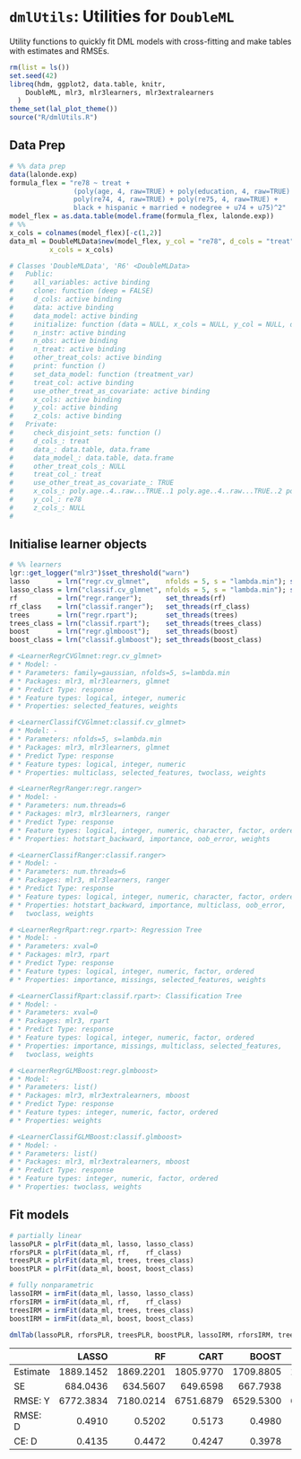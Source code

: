 # `dmlUtils`: Utilities for `DoubleML`

Utility functions to quickly fit DML models with cross-fitting and
make tables with estimates and RMSEs.

```r
rm(list = ls())
set.seed(42)
libreq(hdm, ggplot2, data.table, knitr,
    DoubleML, mlr3, mlr3learners, mlr3extralearners
  )
theme_set(lal_plot_theme())
source("R/dmlUtils.R")
```

## Data Prep

```r
# %% data prep
data(lalonde.exp)
formula_flex = "re78 ~ treat +
                (poly(age, 4, raw=TRUE) + poly(education, 4, raw=TRUE) +
                poly(re74, 4, raw=TRUE) + poly(re75, 4, raw=TRUE) +
                black + hispanic + married + nodegree + u74 + u75)^2"
model_flex = as.data.table(model.frame(formula_flex, lalonde.exp))
# %%
x_cols = colnames(model_flex)[-c(1,2)]
data_ml = DoubleMLData$new(model_flex, y_col = "re78", d_cols = "treat",
          x_cols = x_cols)

# Classes 'DoubleMLData', 'R6' <DoubleMLData>
#   Public:
#     all_variables: active binding
#     clone: function (deep = FALSE)
#     d_cols: active binding
#     data: active binding
#     data_model: active binding
#     initialize: function (data = NULL, x_cols = NULL, y_col = NULL, d_cols = NULL,
#     n_instr: active binding
#     n_obs: active binding
#     n_treat: active binding
#     other_treat_cols: active binding
#     print: function ()
#     set_data_model: function (treatment_var)
#     treat_col: active binding
#     use_other_treat_as_covariate: active binding
#     x_cols: active binding
#     y_col: active binding
#     z_cols: active binding
#   Private:
#     check_disjoint_sets: function ()
#     d_cols_: treat
#     data_: data.table, data.frame
#     data_model_: data.table, data.frame
#     other_treat_cols_: NULL
#     treat_col_: treat
#     use_other_treat_as_covariate_: TRUE
#     x_cols_: poly.age..4..raw...TRUE..1 poly.age..4..raw...TRUE..2 po ...
#     y_col_: re78
#     z_cols_: NULL
#
```

## Initialise learner objects
```r
# %% learners
lgr::get_logger("mlr3")$set_threshold("warn")
lasso       = lrn("regr.cv_glmnet",    nfolds = 5, s = "lambda.min"); set_threads(lasso)
lasso_class = lrn("classif.cv_glmnet", nfolds = 5, s = "lambda.min"); set_threads(lasso_class)
rf          = lrn("regr.ranger");      set_threads(rf)
rf_class    = lrn("classif.ranger");   set_threads(rf_class)
trees       = lrn("regr.rpart");       set_threads(trees)
trees_class = lrn("classif.rpart");    set_threads(trees_class)
boost       = lrn("regr.glmboost");    set_threads(boost)
boost_class = lrn("classif.glmboost"); set_threads(boost_class)

# <LearnerRegrCVGlmnet:regr.cv_glmnet>
# * Model: -
# * Parameters: family=gaussian, nfolds=5, s=lambda.min
# * Packages: mlr3, mlr3learners, glmnet
# * Predict Type: response
# * Feature types: logical, integer, numeric
# * Properties: selected_features, weights

# <LearnerClassifCVGlmnet:classif.cv_glmnet>
# * Model: -
# * Parameters: nfolds=5, s=lambda.min
# * Packages: mlr3, mlr3learners, glmnet
# * Predict Type: response
# * Feature types: logical, integer, numeric
# * Properties: multiclass, selected_features, twoclass, weights

# <LearnerRegrRanger:regr.ranger>
# * Model: -
# * Parameters: num.threads=6
# * Packages: mlr3, mlr3learners, ranger
# * Predict Type: response
# * Feature types: logical, integer, numeric, character, factor, ordered
# * Properties: hotstart_backward, importance, oob_error, weights

# <LearnerClassifRanger:classif.ranger>
# * Model: -
# * Parameters: num.threads=6
# * Packages: mlr3, mlr3learners, ranger
# * Predict Type: response
# * Feature types: logical, integer, numeric, character, factor, ordered
# * Properties: hotstart_backward, importance, multiclass, oob_error,
#   twoclass, weights

# <LearnerRegrRpart:regr.rpart>: Regression Tree
# * Model: -
# * Parameters: xval=0
# * Packages: mlr3, rpart
# * Predict Type: response
# * Feature types: logical, integer, numeric, factor, ordered
# * Properties: importance, missings, selected_features, weights

# <LearnerClassifRpart:classif.rpart>: Classification Tree
# * Model: -
# * Parameters: xval=0
# * Packages: mlr3, rpart
# * Predict Type: response
# * Feature types: logical, integer, numeric, factor, ordered
# * Properties: importance, missings, multiclass, selected_features,
#   twoclass, weights

# <LearnerRegrGLMBoost:regr.glmboost>
# * Model: -
# * Parameters: list()
# * Packages: mlr3, mlr3extralearners, mboost
# * Predict Type: response
# * Feature types: integer, numeric, factor, ordered
# * Properties: weights

# <LearnerClassifGLMBoost:classif.glmboost>
# * Model: -
# * Parameters: list()
# * Packages: mlr3, mlr3extralearners, mboost
# * Predict Type: response
# * Feature types: integer, numeric, factor, ordered
# * Properties: twoclass, weights
```

## Fit models

```r
# partially linear
lassoPLR = plrFit(data_ml, lasso, lasso_class)
rforsPLR = plrFit(data_ml, rf,    rf_class)
treesPLR = plrFit(data_ml, trees, trees_class)
boostPLR = plrFit(data_ml, boost, boost_class)

# fully nonparametric
lassoIRM = irmFit(data_ml, lasso, lasso_class)
rforsIRM = irmFit(data_ml, rf,    rf_class)
treesIRM = irmFit(data_ml, trees, trees_class)
boostIRM = irmFit(data_ml, boost, boost_class)
```

```r
dmlTab(lassoPLR, rforsPLR, treesPLR, boostPLR, lassoIRM, rforsIRM, treesIRM, boostIRM)
```

||          LASSO    | RF       | CART     |BOOST     | LASSO    | RF       | CART     |BOOST     |
|:--------|---------:|---------:|---------:|---------:|---------:|---------:|---------:|---------:|
|Estimate | 1889.1452| 1869.2201| 1805.9770| 1709.8805| 1587.8331| 1315.4074| 2140.5224| 1790.9077|
|SE       |  684.0436|  634.5607|  649.6598|  667.7938|  668.2180|  806.9806| 2220.9821|  713.1665|
|RMSE: Y  | 6772.3834| 7180.0214| 6751.6879| 6529.5300| 6573.6237| 6902.0071| 6922.6472| 6777.6399|
|RMSE: D  |    0.4910|    0.5202|    0.5173|    0.4980|    0.4947|    0.5144|    0.5012|    0.4943|
|CE: D    |    0.4135|    0.4472|    0.4247|    0.3978|    0.4292|    0.4562|    0.4022|    0.4270|
